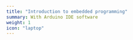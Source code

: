 ```yaml
---
title: "Introduction to embedded programming"
summary: With Arduino IDE software
weight: 1
icon: "laptop"
---
```

